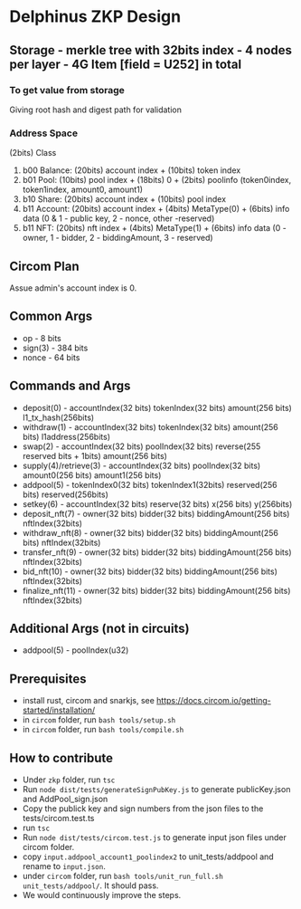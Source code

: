 # Delphinus ZKP Design

## Storage - merkle tree with 32bits index - 4 nodes per layer - 4G Item [field = U252] in total

### To get value from storage

Giving root hash and digest path for validation

### Address Space

(2bits) Class

1. b00 Balance: (20bits) account index + (10bits) token index
2. b01 Pool: (10bits) pool index + (18bits) 0 + (2bits) poolinfo (token0index, token1index, amount0, amount1)
3. b10 Share: (20bits) account index + (10bits) pool index
4. b11 Account: (20bits) account index + (4bits) MetaType(0) + (6bits) info data (0 & 1 - public key, 2 - nonce, other -reserved)
5. b11 NFT: (20bits) nft index + (4bits) MetaType(1) + (6bits) info data (0 - owner, 1 - bidder, 2 - biddingAmount, 3 - reserved)

## Circom Plan

Assue admin's account index is 0.

## Common Args

- op - 8 bits
- sign(3) - 384 bits
- nonce - 64 bits

## Commands and Args

- deposit(0) - accountIndex(32 bits) tokenIndex(32 bits) amount(256 bits) l1_tx_hash(256bits)
- withdraw(1) - accountIndex(32 bits) tokenIndex(32 bits) amount(256 bits) l1address(256bits)
- swap(2) - accountIndex(32 bits) poolIndex(32 bits) reverse(255 reserved bits + 1bits) amount(256 bits)
- supply(4)/retrieve(3) - accountIndex(32 bits) poolIndex(32 bits) amount0(256 bits) amount1(256 bits)
- addpool(5) - tokenIndex0(32 bits) tokenIndex1(32bits) reserved(256 bits) reserved(256bits)
- setkey(6) - accountIndex(32 bits) reserve(32 bits) x(256 bits) y(256bits)
- deposit_nft(7) - owner(32 bits) bidder(32 bits) biddingAmount(256 bits) nftIndex(32bits)
- withdraw_nft(8) - owner(32 bits) bidder(32 bits) biddingAmount(256 bits) nftIndex(32bits)
- transfer_nft(9) - owner(32 bits) bidder(32 bits) biddingAmount(256 bits) nftIndex(32bits)
- bid_nft(10) - owner(32 bits) bidder(32 bits) biddingAmount(256 bits) nftIndex(32bits)
- finalize_nft(11) - owner(32 bits) bidder(32 bits) biddingAmount(256 bits) nftIndex(32bits)

## Additional Args (not in circuits)

- addpool(5) - poolIndex(u32)

## Prerequisites

- install rust, circom and snarkjs, see <https://docs.circom.io/getting-started/installation/>
- in `circom` folder, run `bash tools/setup.sh`
- in `circom` folder, run `bash tools/compile.sh`

## How to contribute

- Under `zkp` folder, run `tsc`
- Run `node dist/tests/generateSignPubKey.js` to generate publicKey.json and AddPool_sign.json
- Copy the publick key and sign numbers from the json files to the tests/circom.test.ts
- run `tsc`
- Run `node dist/tests/circom.test.js` to generate input json files under circom folder.
- copy `input.addpool_account1_poolindex2` to unit_tests/addpool and rename to `input.json`.
- under `circom` folder, run `bash tools/unit_run_full.sh unit_tests/addpool/`. It should pass.
- We would continuously improve the steps.

